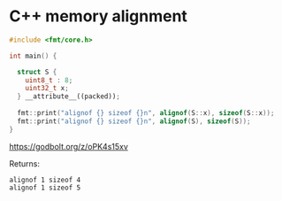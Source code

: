 # C++ memory alignment

```cpp
#include <fmt/core.h>

int main() {

  struct S {
    uint8_t : 8;
    uint32_t x;
  } __attribute__((packed));
  
  fmt::print("alignof {} sizeof {}n", alignof(S::x), sizeof(S::x));
  fmt::print("alignof {} sizeof {}n", alignof(S), sizeof(S));
}
```

https://godbolt.org/z/oPK4s15xv

Returns:
```
alignof 1 sizeof 4
alignof 1 sizeof 5
```

